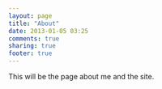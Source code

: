 ```yaml
---
layout: page
title: "About"
date: 2013-01-05 03:25
comments: true
sharing: true
footer: true
---
```


This will be the page about me and the site.
